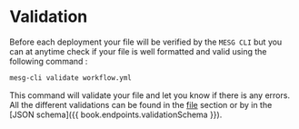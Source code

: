 # Validation

Before each deployment your file will be verified by the `MESG CLI` but you can at anytime check if your file is well formatted and valid using the following command :

```bash
mesg-cli validate workflow.yml
```

This command will validate your file and let you know if there is any errors. All the different validations can be found in the [file](./file.md) section or by in the [JSON schema]({{ book.endpoints.validationSchema }}).

